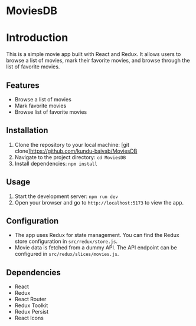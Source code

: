 # MoviesDB

# Introduction
This is a simple movie app built with React and Redux. It allows users to browse a list of movies, mark their favorite movies, and browse through the list of favorite movies.

## Features
- Browse a list of movies
- Mark favorite movies
- Browse list of favorite movies

## Installation
1. Clone the repository to your local machine:
[git clone]https://github.com/kundu-baivab/MoviesDB
2. Navigate to the project directory:
   ``cd MoviesDB``
3. Install dependencies:
   ``npm install``

## Usage
1. Start the development server:
   ``npm run dev``
2. Open your browser and go to `http://localhost:5173` to view the app.

## Configuration
- The app uses Redux for state management. You can find the Redux store configuration in `src/redux/store.js`.
- Movie data is fetched from a dummy API. The API endpoint can be configured in `src/redux/slices/movies.js`.

## Dependencies
- React
- Redux
- React Router
- Redux Toolkit
- Redux Persist
- React Icons
